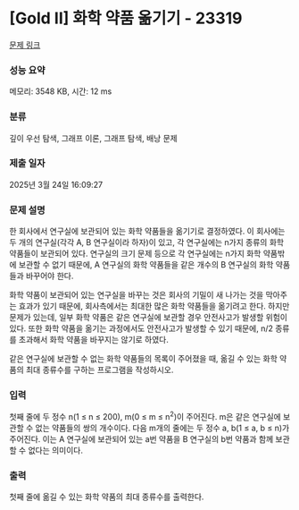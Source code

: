 # [Gold II] 화학 약품 옮기기 - 23319 

[문제 링크](https://www.acmicpc.net/problem/23319) 

### 성능 요약

메모리: 3548 KB, 시간: 12 ms

### 분류

깊이 우선 탐색, 그래프 이론, 그래프 탐색, 배낭 문제

### 제출 일자

2025년 3월 24일 16:09:27

### 문제 설명

<p>한 회사에서 연구실에 보관되어 있는 화학 약품들을 옮기기로 결정하였다. 이 회사에는 두 개의 연구실(각각 A, B 연구실이라 하자)이 있고, 각 연구실에는 n가지 종류의 화학 약품들이 보관되어 있다. 연구실의 크기 문제 등으로 각 연구실에는 n가지 화학 약품밖에 보관할 수 없기 때문에, A 연구실의 화학 약품들을 같은 개수의 B 연구실의 화학 약품들과 바꾸어야 한다.</p>

<p>화학 약품이 보관되어 있는 연구실을 바꾸는 것은 회사의 기밀이 새 나가는 것을 막아주는 효과가 있기 때문에, 회사측에서는 최대한 많은 화학 약품들을 옮기려고 한다. 하지만 문제가 있는데, 일부 화학 약품은 같은 연구실에 보관할 경우 안전사고가 발생할 위험이 있다. 또한 화학 약품을 옮기는 과정에서도 안전사고가 발생할 수 있기 때문에, n/2 종류를 초과해서 화학 약품을 바꾸지는 않기로 하였다.</p>

<p>같은 연구실에 보관할 수 없는 화학 약품들의 목록이 주어졌을 때, 옮길 수 있는 화학 약품의 최대 종류수를 구하는 프로그램을 작성하시오.</p>

### 입력 

 <p>첫째 줄에 두 정수 n(1 ≤ n ≤ 200), m(0 ≤ m ≤ n<sup>2</sup>)이 주어진다. m은 같은 연구실에 보관할 수 없는 약품들의 쌍의 개수이다. 다음 m개의 줄에는 두 정수 a, b(1 ≤ a, b ≤ n)가 주어진다. 이는 A 연구실에 보관되어 있는 a번 약품을 B 연구실의 b번 약품과 함께 보관할 수 없다는 의미이다.</p>

### 출력 

 <p>첫째 줄에 옮길 수 있는 화학 약품의 최대 종류수를 출력한다.</p>

